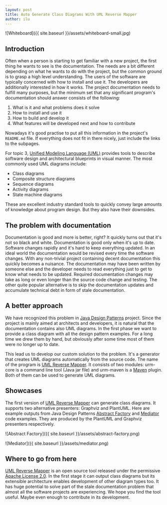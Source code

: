 ```yaml
---
layout: post
title: Auto Generate Class Diagrams With UML Reverse Mapper
author: ilu
---
```


![Whiteboard]({{ site.baseurl }}/assets/whiteboard-small.jpg)

## Introduction

Often when a person is starting to get familiar with a new project, the first thing he wants to see is the documentation. The needs are a bit different depending on what he wants to do with the project, but the common ground is to grasp a high level understanding. The users of the software are typically concerned with how to install and use it. The developers are additionally interested in how it works. The project documentation needs to fulfill many purposes, but the minimum set that any significant program's documentation should answer consists of the following:

1. What is it and what problems does it solve
2. How to install and use it
3. How to build and develop it
4. What features will be developed next and how to contribute

Nowadays it's good practise to put all this information in the project's `README.md` file. If everything does not fit in there nicely, just include the links to the subpages.

For topic 3, [Unified Modeling Language (UML)](https://en.wikipedia.org/wiki/Unified_Modeling_Language) provides tools to describe software design and architectural blueprints in visual manner. The most commonly used UML diagrams include:

- Class diagrams
- Composite structure diagrams
- Sequence diagrams
- Activity diagrams
- State machine diagrams

These are excellent industry standard tools to quickly convey large amounts of knowledge about program design. But they also have their downsides.

## The problem with documentation

Documentation is good and more is better, right? It quickly turns out that it's not so black and white. Documentation is good only when it's up to date. Software changes rapidly and it's hard to keep everything updated. In an ideal world the documentation would be revised every time the software changes. With any non-trivial project containing decent documentation this quickly becomes a nuisance. The documentation may have been written by someone else and the developer needs to read everything just to get to know what needs to be updated. Required documentation changes may take as long or even longer than the source code change and testing. The other quite popular alternative is to skip the documentation updates and accumulate technical debt in form of stale documentation.

## A better approach

We have recognized this problem in [Java Design Patterns](https://java-design-patterns.com/) project. Since the project is mainly aimed at architects and developers, it is natural that the documentation contains also UML diagrams. In the first phase we want to provide a class diagram with all the design pattern examples. For a long time we drew them by hand, but obviously after some time most of them were no longer up to date.

This lead us to develop our custom solution to the problem. It's a generator that creates UML diagrams automatically from the source code. The name of the program is [UML Reverse Mapper](https://github.com/iluwatar/uml-reverse-mapper). It consists of two modules: urm-core is a command line tool (Java jar file) and urm-maven is a [Maven](https://maven.apache.org/) plugin. Both of them can be used to generate UML diagrams.

## Showcases

The first version of [UML Reverse Mapper](https://github.com/iluwatar/uml-reverse-mapper) can generate class diagrams. It supports two alternative presenters: Graphviz and PlantUML. Here are example outputs from Java Design Patterns [Abstract Factory](https://github.com/iluwatar/java-design-patterns/tree/master/abstract-factory) and [Mediator](https://github.com/iluwatar/java-design-patterns/tree/master/mediator) code examples. They are produced by the PlantUML and Graphviz presenters respectively.

![Abstract Factory]({{ site.baseurl }}/assets/abstract-factory.png)

![Mediator]({{ site.baseurl }}/assets/mediator.png)

## Where to go from here

[UML Reverse Mapper](https://github.com/iluwatar/uml-reverse-mapper) is an open source tool released under the permissive [Apache License 2.0](https://www.apache.org/licenses/LICENSE-2.0). In the first stage it can output class diagrams but its extensible architecture enables development of other diagram types too. It has huge potential to solve part of the stale documentation problem that almost all the software projects are experiencing. We hope you find the tool useful. Maybe even enough to contribute in its development.
